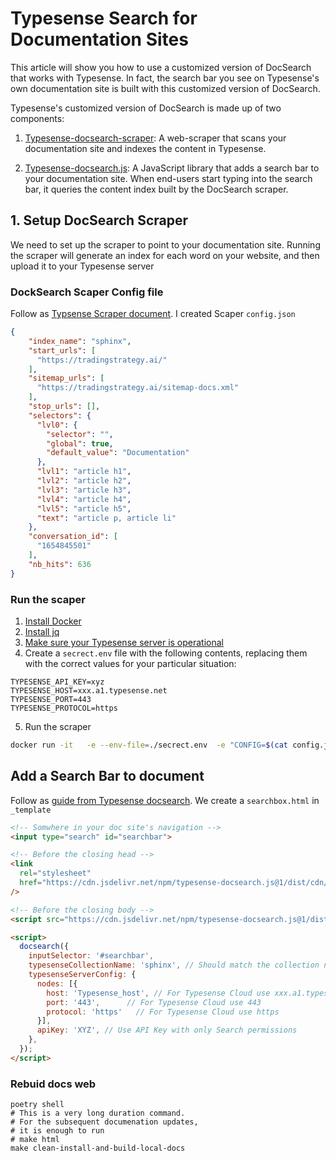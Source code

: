 # Typesense Search for Documentation Sites
This article will show you how to use a customized version of DocSearch that works with Typesense. In fact, the search bar you see on Typesense's own documentation site is built with this customized version of DocSearch.

Typesense's customized version of DocSearch is made up of two components:

1. [Typesense-docsearch-scraper](https://github.com/typesense/typesense-docsearch-scraper): A web-scraper that scans your documentation site and indexes the content in Typesense.

2. [Typesense-docsearch.js](https://github.com/typesense/typesense-docsearch.js): A JavaScript library that adds a search bar to your documentation site. When end-users start typing into the search bar, it queries the content index built by the DocSearch scraper.



## 1. Setup DocSearch Scraper
We need to set up the scraper to point to your documentation site. Running the scraper will generate an index for each word on your website, and then upload it to your Typesense server

### DockSearch Scaper Config file
Follow as [Typsense Scraper document](https://typesense.org/docs/guide/docsearch.html#create-a-docsearch-scraper-config-file). I created Scaper `config.json` 

```json
{
    "index_name": "sphinx",
    "start_urls": [
      "https://tradingstrategy.ai/"
    ],
    "sitemap_urls": [
      "https://tradingstrategy.ai/sitemap-docs.xml"
    ],
    "stop_urls": [],
    "selectors": {
      "lvl0": {
        "selector": "",
        "global": true,
        "default_value": "Documentation"
      },
      "lvl1": "article h1",
      "lvl2": "article h2",
      "lvl3": "article h3",
      "lvl4": "article h4",
      "lvl5": "article h5",
      "text": "article p, article li"
    },
    "conversation_id": [
      "1654845501"
    ],
    "nb_hits": 636
}
```

### Run the scaper
1. [Install Docker](https://docs.docker.com/get-docker/)
2. [Install jq](https://jqlang.github.io/jq/download/)
3. [Make sure your Typesense server is operational](https://typesense.org/docs/guide/install-typesense.html#option-1-typesense-cloud)
4. Create a `secrect.env` file with the following contents, replacing them with the correct values for your particular situation:
```
TYPESENSE_API_KEY=xyz
TYPESENSE_HOST=xxx.a1.typesense.net
TYPESENSE_PORT=443
TYPESENSE_PROTOCOL=https
```

5. Run the scraper
```bash
docker run -it   -e --env-file=./secrect.env  -e "CONFIG=$(cat config.json | jq -r tostring)"   typesense/docsearch-scraper:0.9.1
```

## Add a Search Bar to document
Follow as [guide from Typesense docsearch](https://typesense.org/docs/guide/docsearch.html#integrate-with-ci-deploy-it-to-a-server). We create a `searchbox.html` in `_template`

```html
<!-- Somwhere in your doc site's navigation -->
<input type="search" id="searchbar">

<!-- Before the closing head -->
<link
  rel="stylesheet"
  href="https://cdn.jsdelivr.net/npm/typesense-docsearch.js@1/dist/cdn/docsearch.min.css"
/>

<!-- Before the closing body -->
<script src="https://cdn.jsdelivr.net/npm/typesense-docsearch.js@1/dist/cdn/docsearch.min.js"></script>

<script>
  docsearch({
    inputSelector: '#searchbar',
    typesenseCollectionName: 'sphinx', // Should match the collection name you mention in the docsearch scraper config.js
    typesenseServerConfig: { 
      nodes: [{
        host: 'Typesense_host', // For Typesense Cloud use xxx.a1.typesense.net
        port: '443',      // For Typesense Cloud use 443
        protocol: 'https'   // For Typesense Cloud use https
      }],
      apiKey: 'XYZ', // Use API Key with only Search permissions
    },
  });
</script>
```

### Rebuid docs web
```shell
poetry shell
# This is a very long duration command.
# For the subsequent documenation updates,
# it is enough to run
# make html
make clean-install-and-build-local-docs
```